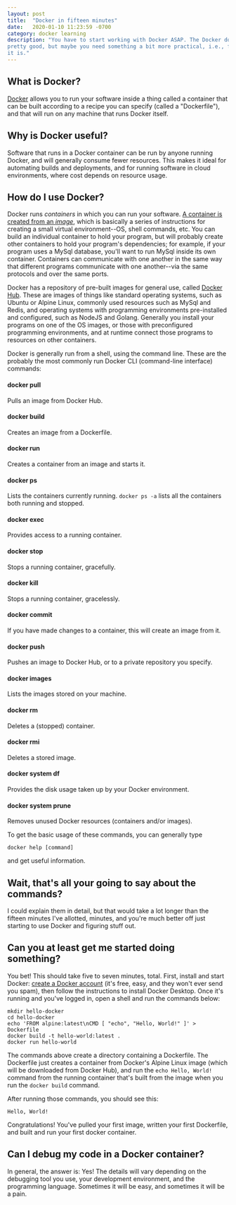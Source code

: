 ```yaml
---
layout: post
title:  "Docker in fifteen minutes"
date:   2020-01-10 11:23:59 -0700
category: docker learning
description: "You have to start working with Docker ASAP. The Docker docs are
pretty good, but maybe you need something a bit more practical, i.e., fast? Here
it is."
---
```

## What is Docker?

[Docker](https://www.docker.com) allows you to run your software inside a thing
called a container that can be built according to a recipe you can specify
(called a "Dockerfile"), and that will run on any machine that runs Docker
itself.

## Why is Docker useful?

Software that runs in a Docker container can be run by anyone running Docker,
and will generally consume fewer resources. This makes it ideal for automating
builds and deployments, and for running software in cloud environments, where
cost depends on resource usage.

## How do I use Docker?

Docker runs _containers_ in which you can run your software. [A container is
created from an _image_](https://docs.docker.com/engine/docker-overview/#docker-objects),
which is basically a series of instructions for creating a small virtual
environment--OS, shell commands, etc. You can build an individual container to
hold your program, but will probably create other containers to hold your
program's dependencies; for example, if your program uses a MySql database,
you'll want to run MySql inside its own container.  Containers can communicate
with one another in the same way that different programs communicate with one
another--via the same protocols and over the same ports.

Docker has a repository of pre-built images for general use, called [Docker
Hub](https://hub.docker.com). These are images of things like standard operating
systems, such as Ubuntu or Alpine Linux, commonly used resources such as MySql
and Redis, and operating systems with programming environments pre-installed and
configured, such as NodeJS and Golang. Generally you install your programs on
one of the OS images, or those with preconfigured programming environments, and
at runtime connect those programs to resources on other containers.

Docker is generally run from a shell, using the command line. These are the
probably the most commonly run Docker CLI (command-line interface) commands:

#### docker pull
Pulls an image from Docker Hub.

#### docker build
Creates an image from a Dockerfile.

#### docker run
Creates a container from an image and starts it.

#### docker ps
Lists the containers currently running. `docker ps -a` lists all the containers
both running and stopped.

#### docker exec
Provides access to a running container.

#### docker stop
Stops a running container, gracefully.

#### docker kill
Stops a running container, gracelessly.

#### docker commit
If you have made changes to a container, this will create an image from it.

#### docker push
Pushes an image to Docker Hub, or to a private repository you specify.

#### docker images
Lists the images stored on your machine.

#### docker rm
Deletes a (stopped) container.

#### docker rmi
Deletes a stored image.

#### docker system df
Provides the disk usage taken up by your Docker environment.

#### docker system prune
Removes unused Docker resources (containers and/or images).

To get the basic usage of these commands, you can generally type
```
docker help [command]
```
and get useful information.

## Wait, that's all your going to say about the commands?

I could explain them in detail, but that would take a lot longer than the
fifteen minutes I've allotted, minutes, and you're much better off just starting
to use Docker and figuring stuff out.

## Can you at least get me started doing something?

You bet! This should take five to seven minutes, total. First, install and start
Docker: [create a Docker account](https://hub.docker.com/signup) (it's free,
easy, and they won't ever send you spam), then follow the instructions to
install Docker Desktop. Once it's running and you've logged in, open a shell and
run the commands below:
```
mkdir hello-docker
cd hello-docker
echo 'FROM alpine:latest\nCMD [ "echo", "Hello, World!" ]' > Dockerfile
docker build -t hello-world:latest .
docker run hello-world
```
The commands above create a directory containing a Dockerfile. The Dockerfile
just creates a container from Docker's Alpine Linux image (which will be
downloaded from Docker Hub), and run the `echo Hello, World!` command from the
running container that's built from the image when you run the `docker build`
command.

After running those commands, you should see this:
```
Hello, World!
```
Congratulations! You've pulled your first image, written your first Dockerfile,
and built and run your first docker container.

## Can I debug my code in a Docker container?
In general, the answer is: Yes! The details will vary depending on the debugging
tool you use, your development environment, and the programming language.
Sometimes it will be easy, and sometimes it will be a pain.
